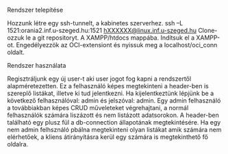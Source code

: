 Rendszer telepítése

Hozzunk létre egy ssh-tunnelt, a kabinetes szerverhez. ssh –L 1521:orania2.inf.u-szeged.hu:1521 hXXXXXX@linux.inf.u-szeged.hu
Clone-ozzuk le a git repositoryt. A XAMPP/htdocs mappába. 
Indítsuk el a XAMPP-ot. Engedélyezzök az OCI-extensiont és nyissuk meg a localhost/oci_conn oldalt.

Rendszer használata

Regisztráljunk egy új user-t aki user jogot fog kapni a rendszertől alapméretezetten. Ez a felhasználó képes megtekinteni a header-ben is szereplő listákat, illetve ki tud jelentkezni.
Ha kijelentkeztünk lépjünk be a következő felhasználóval: admin és jelszóval: admin. Egy admin felhasználó a továbbiakban képes CRUD műveleteket végrehajtani, a normál felhasználók számára
liszázott és nem listázott adatsorokon.
A header-ben található egy plusz fül a db-connection állapotának megtekintésére. Ha egy nem admin felhsználó pbálna megtekinteni olyan listákat amik számára nem elérhetőek, a kliens átirányításra kerül egy számára is
megtekinthető fő oldalra.
